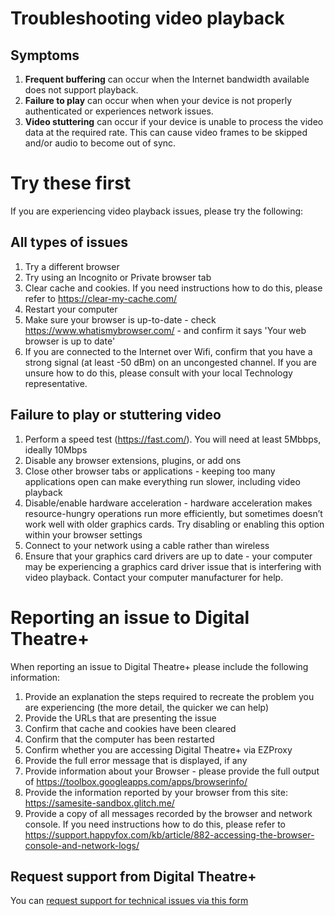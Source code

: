 # Troubleshooting video playback
## Symptoms

1. **Frequent buffering** can occur when the Internet bandwidth available does not support playback.
2. **Failure to play** can occur when when your device is not properly authenticated or experiences network issues.
3. **Video stuttering** can occur if your device is unable to process the video data at the required rate.  This can cause video frames to be skipped and/or audio to become out of sync.

# Try these first

If you are experiencing video playback issues, please try the following:

## All types of issues

1. Try a different browser
1. Try using an Incognito or Private browser tab
1. Clear cache and cookies. If you need instructions how to do this, please refer to https://clear-my-cache.com/
1. Restart your computer
1. Make sure your browser is up-to-date - check https://www.whatismybrowser.com/ - and confirm it says 'Your web browser is up to date'
1. If you are connected to the Internet over Wifi, confirm that you have a strong signal (at least -50 dBm) on an uncongested channel.  If you are unsure how to do this, please consult with your local Technology representative.

## Failure to play or stuttering video

1. Perform a speed test (https://fast.com/). You will need at least 5Mbbps, ideally 10Mbps
1. Disable any browser extensions, plugins, or add ons
1. Close other browser tabs or applications - keeping too many applications open can make everything run slower, including video playback
1. Disable/enable hardware acceleration - hardware acceleration makes resource-hungry operations run more efficiently, but sometimes doesn’t work well with older graphics cards. Try disabling or enabling this option within your browser settings
1. Connect to your network using a cable rather than wireless
1. Ensure that your graphics card drivers are up to date - your computer may be experiencing a graphics card driver issue that is interfering with video playback. Contact your computer manufacturer for help.

# Reporting an issue to Digital Theatre+

When reporting an issue to Digital Theatre+ please include the following information:

1. Provide an explanation the steps required to recreate the problem you are experiencing (the more detail, the quicker we can help)
1. Provide the URLs that are presenting the issue
1. Confirm that cache and cookies have been cleared
1. Confirm that the computer has been restarted
1. Confirm whether you are accessing Digital Theatre+ via EZProxy
1. Provide the full error message that is displayed, if any
1. Provide information about your Browser - please provide the full output of https://toolbox.googleapps.com/apps/browserinfo/
1. Provide the information reported by your browser from this site: https://samesite-sandbox.glitch.me/
1. Provide a copy of all messages recorded by the browser and network console. If you need instructions how to do this, please refer to https://support.happyfox.com/kb/article/882-accessing-the-browser-console-and-network-logs/

## Request support from Digital Theatre+

You can [request support for technical issues via this form](https://forms.gle/UtLHsRoDCrKdBTiG8)